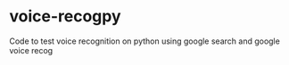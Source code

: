 # voice-recogpy
Code to test voice recognition on python using google search and google voice recog
